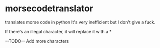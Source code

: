 # morsecodetranslator
translates morse code in python
It's very inefficient but I don't give a fuck.

If there's an illegal character, it will replace it with a *

--TODO--
Add more characters
